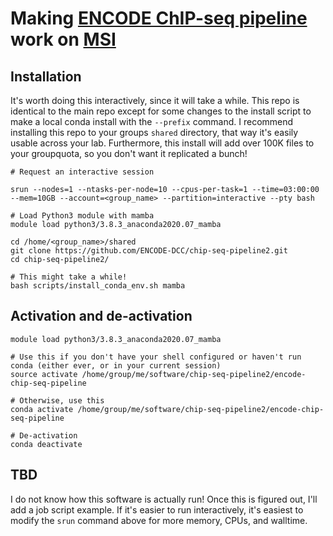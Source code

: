 # Making [ENCODE ChIP-seq pipeline](https://github.com/ENCODE-DCC/chip-seq-pipeline2) work on [MSI](https://www.msi.umn.edu)

## Installation
It's worth doing this interactively, since it will take a while. This repo is identical to the main repo except for some changes to the install script to make a local conda install with the `--prefix` command. I recommend installing this repo to your groups `shared` directory, that way it's easily usable across your lab. Furthermore, this install will add over 100K files to your groupquota, so you don't want it replicated a bunch!

```
# Request an interactive session

srun --nodes=1 --ntasks-per-node=10 --cpus-per-task=1 --time=03:00:00 --mem=10GB --account=<group_name> --partition=interactive --pty bash

# Load Python3 module with mamba
module load python3/3.8.3_anaconda2020.07_mamba

cd /home/<group_name>/shared 
git clone https://github.com/ENCODE-DCC/chip-seq-pipeline2.git
cd chip-seq-pipeline2/

# This might take a while!
bash scripts/install_conda_env.sh mamba
```


## Activation and de-activation
```
module load python3/3.8.3_anaconda2020.07_mamba

# Use this if you don't have your shell configured or haven't run conda (either ever, or in your current session)
source activate /home/group/me/software/chip-seq-pipeline2/encode-chip-seq-pipeline

# Otherwise, use this
conda activate /home/group/me/software/chip-seq-pipeline2/encode-chip-seq-pipeline

# De-activation
conda deactivate
```

## TBD 
I do not know how this software is actually run! Once this is figured out, I'll add a job script example. If it's easier to run interactively, it's easiest to modify the `srun` command above for more memory, CPUs, and walltime.

